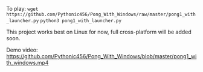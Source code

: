 To play:
`wget https://github.com/Pythonic456/Pong_With_Windows/raw/master/pong1_with_launcher.py`
`python3 pong1_with_launcher.py`

This project works best on Linux for now, full cross-platform will be added soon.

Demo video: https://github.com/Pythonic456/Pong_With_Windows/blob/master/pong1_with_windows.mp4

